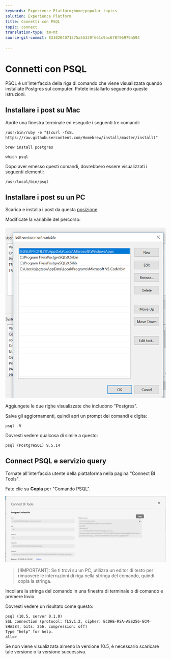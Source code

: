 ```yaml
---
keywords: Experience Platform;home;popular topics
solution: Experience Platform
title: Connetti con PSQL
topic: connect
translation-type: tm+mt
source-git-commit: 8310204071375a55329f661c9ac678f96979a594

---
```



# Connetti con PSQL

PSQL è un&#39;interfaccia della riga di comando che viene visualizzata quando installate Postgres sul computer. Potete installarlo seguendo queste istruzioni.

## Installare i post su Mac

Aprite una finestra terminale ed eseguite i seguenti tre comandi:

```shell
/usr/bin/ruby -e "$(curl -fsSL https://raw.githubusercontent.com/Homebrew/install/master/install)"
```

```shell
brew install postgres
```

```shell
which psql
```

Dopo aver emesso questi comandi, dovrebbero essere visualizzati i seguenti elementi:

```shell
/usr/local/bin/psql
```

## Installare i post su un PC

Scarica e installa i post da questa [posizione](https://www.postgresql.org/download/windows/).

Modificate la variabile del percorso:

![Immagine](../images/clients/psql/path.png)

Aggiungete le due righe visualizzate che includono &quot;Postgres&quot;.

Salva gli aggiornamenti, quindi apri un prompt dei comandi e digita:

```shell
psql -V
```

Dovresti vedere qualcosa di simile a questo:

```shell
psql (PostgreSQL) 9.5.14
```

## Connect PSQL e servizio query

Tornate all&#39;interfaccia utente della piattaforma nella pagina &quot;Connect BI Tools&quot;.

Fate clic su **Copia** per &quot;Comando PSQL&quot;.

![Immagine](../images/clients/psql/connect-bi.png)

> [!IMPORTANT]: Se ti trovi su un PC, utilizza un editor di testo per rimuovere le interruzioni di riga nella stringa del comando, quindi copia la stringa.

Incollare la stringa del comando in una finestra di terminale o di comando e premere Invio.

Dovresti vedere un risultato come questo:

```shell
psql (10.5, server 0.1.0)
SSL connection (protocol: TLSv1.2, cipher: ECDHE-RSA-AES256-GCM-SHA384, bits: 256, compression: off)
Type "help" for help.
all=>
```

Se non viene visualizzata almeno la versione 10.5, è necessario scaricare tale versione o la versione successiva.